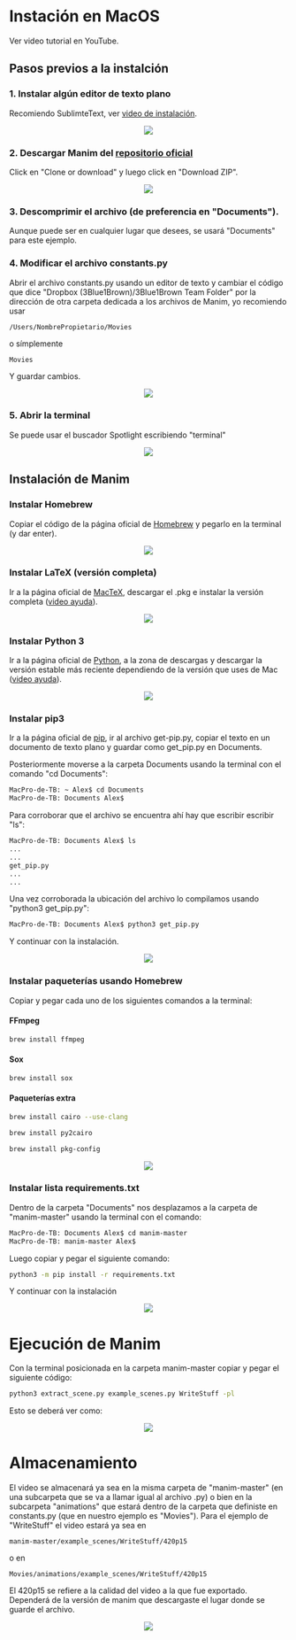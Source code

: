 # Instación en MacOS

Ver video tutorial en YouTube.

## Pasos previos a la instalción
### 1. Instalar algún editor de texto plano 
Recomiendo SublimteText, ver [video de instalación](https://www.youtube.com/watch?v=qqlLQ-5jH0c).

<p align="center"><img src ="/Español/0_instalacion/macOS/gifs/DescargarSublimeText.gif" /></p>

### 2. Descargar Manim del [repositorio oficial](https://github.com/3b1b/manim)
Click en "Clone or download" y luego click en "Download ZIP".

<p align="center"><img src ="/Español/0_instalacion/macOS/gifs/DescargarManim.gif" /></p>

### 3. Descomprimir el archivo (de preferencia en "Documents").
Aunque puede ser en cualquier lugar que desees, se usará "Documents" para este ejemplo.

### 4. Modificar el archivo constants.py
Abrir el archivo constants.py usando un editor de texto y cambiar el código que dice "Dropbox (3Blue1Brown)/3Blue1Brown Team Folder" por la dirección de otra carpeta dedicada a los archivos de Manim, yo recomiendo usar 

```
/Users/NombrePropietario/Movies
```

o símplemente 

```
Movies
```
Y guardar cambios.

<p align="center"><img src ="/Español/0_instalacion/macOS/gifs/MacP7.gif" /></p>

### 5. Abrir la terminal 
Se puede usar el buscador Spotlight escribiendo "terminal"

<p align="center"><img src ="/Español/0_instalacion/macOS/gifs/terminal.png" /></p>

## Instalación de Manim
### Instalar Homebrew
Copiar el código de la página oficial de [Homebrew](https://brew.sh/index_es) y pegarlo en la terminal (y dar enter).

<p align="center"><img src ="/Español/0_instalacion/macOS/gifs/MacP1.gif" /></p>

### Instalar LaTeX (versión completa)
Ir a la página oficial de [MacTeX](http://www.tug.org/mactex/), descargar el .pkg e instalar la versión completa ([video ayuda](https://www.youtube.com/watch?v=5CNmIaRxS20)).

<p align="center"><img src ="/Español/0_instalacion/macOS/gifs/MacP2.gif" /></p>

### Instalar Python 3
Ir a la página oficial de [Python](https://www.python.org/), a la zona de descargas y descargar la versión estable más reciente dependiendo de la versión que uses de Mac ([video ayuda](https://www.youtube.com/watch?v=0hGzGdRQeak)).

<p align="center"><img src ="/Español/0_instalacion/macOS/gifs/MacP3.gif" /></p>

### Instalar pip3
Ir a la página oficial de [pip](https://pip.pypa.io/en/stable/installing/), ir al archivo get-pip.py, copiar el texto en un documento de texto plano y guardar como get_pip.py en Documents.

Posteriormente moverse a la carpeta Documents usando la terminal con el comando "cd Documents":

```sh
MacPro-de-TB: ~ Alex$ cd Documents
MacPro-de-TB: Documents Alex$
```

Para corroborar que el archivo se encuentra ahí hay que escribir escribir "ls":

```sh
MacPro-de-TB: Documents Alex$ ls
...
...
get_pip.py
...
...
```
Una vez corroborada la ubicación del archivo lo compilamos usando "python3 get_pip.py":
```sh
MacPro-de-TB: Documents Alex$ python3 get_pip.py
```
Y continuar con la instalación.

<p align="center"><img src ="/Español/0_instalacion/macOS/gifs/MacP4.gif" /></p>

### Instalar paqueterías usando Homebrew
Copiar y pegar cada uno de los siguientes comandos a la terminal:

#### FFmpeg
```sh
brew install ffmpeg
```
#### Sox
```sh
brew install sox
```
#### Paqueterías extra
```sh
brew install cairo --use-clang
```

```sh
brew install py2cairo
```

```sh
brew install pkg-config
```

<p align="center"><img src ="/Español/0_instalacion/macOS/gifs/MacP5.gif" /></p>

### Instalar lista requirements.txt
Dentro de la carpeta "Documents" nos desplazamos a la carpeta de "manim-master" usando la terminal con el comando:

```sh
MacPro-de-TB: Documents Alex$ cd manim-master
MacPro-de-TB: manim-master Alex$
```

Luego copiar y pegar el siguiente comando:

```sh
python3 -m pip install -r requirements.txt
```
Y continuar con la instalación

<p align="center"><img src ="/Español/0_instalacion/macOS/gifs/MacP6.gif" /></p>

# Ejecución de Manim

Con la terminal posicionada en la carpeta manim-master copiar y pegar el siguiente código:

```sh
python3 extract_scene.py example_scenes.py WriteStuff -pl
```

Esto se deberá ver como:

<p align="center"><img src ="/Español/0_instalacion/macOS/gifs/MacP8.gif" /></p>

# Almacenamiento
El video se almacenará ya sea en la misma carpeta de "manim-master" (en una subcarpeta que se va a llamar igual al archivo .py) o bien en la subcarpeta "animations" que estará dentro de la carpeta que definiste en constants.py (que en nuestro ejemplo es "Movies"). Para el ejemplo de "WriteStuff" el video estará ya sea en

```
manim-master/example_scenes/WriteStuff/420p15
```
o en 
```
Movies/animations/example_scenes/WriteStuff/420p15
```

El 420p15 se refiere a la calidad del video a la que fue exportado. Dependerá de la versión de manim que descargaste el lugar donde se guarde el archivo.

<p align="center"><img src ="/Español/0_instalacion/macOS/gifs/almacenamiento.png" /></p>

